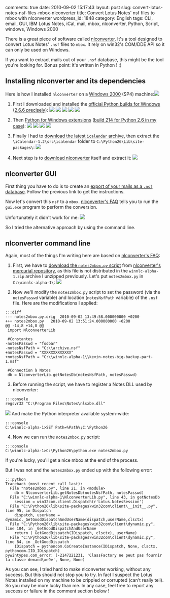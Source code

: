 comments: true
date: 2010-09-02 15:17:43
layout: post
slug: convert-lotus-notes-nsf-files-mbox-nlconverter
title: Convert Lotus Notes' nsf files to mbox with nlconverter
wordpress_id: 1848
category: English
tags: CLI, email, GUI, IBM Lotus Notes, iCal, mail, mbox, nlconverter, Python, Script, windows, Windows 2000

There is a great piece of software called [nlconverter](http://code.google.com/p/nlconverter/). It's a tool designed to convert Lotus Notes' `.nsf` files to `mbox`. It rely on win32's COM/DDE API so it can only be used on Windows.

If you want to extract mails out of your `.nsf` database, this might be the tool you're looking for. Bonus point: it's written in Python ! ;)




## Installing nlconverter and its dependencies



Here is how I installed `nlconverter` on a [Windows 2000](http://www.amazon.com/gp/product/B0006HMWO4/ref=as_li_tf_tl?ie=UTF8&tag=kevideld-20&linkCode=as2&camp=217145&creative=399381&creativeASIN=B0006HMWO4) (SP4) machine:![](http://www.assoc-amazon.com/e/ir?t=kevideld-20&l=as2&o=1&a=B0006HMWO4&camp=217145&creative=399381)





  1. First I downloaded and installed the [official Python builds for Windows](http://www.python.org/download/releases/) ([2.6.6 precisely](http://www.python.org/ftp/python/2.6.6/python-2.6.6.msi)):
[![](http://kevin.deldycke.com/wp-content/uploads/2010/08/001-python-266-install-on-windows-2000-300x255.png)](http://kevin.deldycke.com/wp-content/uploads/2010/08/001-python-266-install-on-windows-2000.png)
[![](http://kevin.deldycke.com/wp-content/uploads/2010/08/002-python-266-install-on-windows-2000-300x255.png)](http://kevin.deldycke.com/wp-content/uploads/2010/08/002-python-266-install-on-windows-2000.png)
[![](http://kevin.deldycke.com/wp-content/uploads/2010/08/003-python-266-install-on-windows-2000-300x255.png)](http://kevin.deldycke.com/wp-content/uploads/2010/08/003-python-266-install-on-windows-2000.png)
[![](http://kevin.deldycke.com/wp-content/uploads/2010/08/004-python-266-install-on-windows-2000-300x255.png)](http://kevin.deldycke.com/wp-content/uploads/2010/08/004-python-266-install-on-windows-2000.png)
[![](http://kevin.deldycke.com/wp-content/uploads/2010/08/005-python-266-install-on-windows-2000-300x255.png)](http://kevin.deldycke.com/wp-content/uploads/2010/08/005-python-266-install-on-windows-2000.png)



  2. Then [Python for Windows extensions](http://sourceforge.net/projects/pywin32/) ([build 214 for Python 2.6 in my case](http://sourceforge.net/projects/pywin32/files/pywin32/Build%20214/pywin32-214.win32-py2.6.exe/download)):
[![](http://kevin.deldycke.com/wp-content/uploads/2010/08/001-pywin32-214-install-on-windows-2000-300x193.png)](http://kevin.deldycke.com/wp-content/uploads/2010/08/001-pywin32-214-install-on-windows-2000.png)
[![](http://kevin.deldycke.com/wp-content/uploads/2010/08/002-pywin32-214-install-on-windows-2000-300x193.png)](http://kevin.deldycke.com/wp-content/uploads/2010/08/002-pywin32-214-install-on-windows-2000.png)
[![](http://kevin.deldycke.com/wp-content/uploads/2010/08/003-pywin32-214-install-on-windows-2000-300x193.png)](http://kevin.deldycke.com/wp-content/uploads/2010/08/003-pywin32-214-install-on-windows-2000.png)
[![](http://kevin.deldycke.com/wp-content/uploads/2010/08/004-pywin32-214-install-on-windows-2000-300x193.png)](http://kevin.deldycke.com/wp-content/uploads/2010/08/004-pywin32-214-install-on-windows-2000.png)


  3. Finally I had to [download the latest `icalendar` archive](http://pypi.python.org/pypi/icalendar), then extract the `\iCalendar-1.2\src\icalendar` folder to `C:\Python26\Lib\site-packages\`:
[![](http://kevin.deldycke.com/wp-content/uploads/2010/08/extract-icalendar-python-package-on-windows-300x217.png)](http://kevin.deldycke.com/wp-content/uploads/2010/08/extract-icalendar-python-package-on-windows.png)



  4. Next step is to [download nlconverter](http://code.google.com/p/nlconverter/downloads) itself and extract it:
[![](http://kevin.deldycke.com/wp-content/uploads/2010/08/nlconverter-install-on-windows-300x214.png)](http://kevin.deldycke.com/wp-content/uploads/2010/08/nlconverter-install-on-windows.png)







## nlconverter GUI



First thing you have to do is to create an [export of your mails as a `.nsf` database](http://kevin.deldycke.com/2010/06/how-to-export-backup-lotus-notes-mails/). Follow the previous link to get the instructions.


Now let's convert this `nsf` to a `mbox`. [nlconverter's FAQ](http://code.google.com/p/nlconverter/wiki/Faq) tells you to run the `gui.exe` program to perform the conversion.

Unfortunately it didn't work for me:
[![](http://kevin.deldycke.com/wp-content/uploads/2010/08/nlconverter-gui-fail-300x91.png)](http://kevin.deldycke.com/wp-content/uploads/2010/08/nlconverter-gui-fail.png)

So I tried the alternative approach by using the command line.




## nlconverter command line



Again, most of the things I'm writing here are based on [nlconverter's FAQ](http://code.google.com/p/nlconverter/wiki/Faq):






  1. First, we have to [download the `notes2mbox.py` script](http://nlconverter.googlecode.com/hg/notes2mbox.py) from [nlconverter's mercurial repository](http://code.google.com/p/nlconverter/source/browse/), as this file is not distributed in the `winnlc-alpha-1.zip` archive I unzipped previously. Let's put `notes2mbox.py` in `C:\winnlc-alpha-1\`:
[![](http://kevin.deldycke.com/wp-content/uploads/2010/09/download-notes2mbox-python-script-300x167.png)](http://kevin.deldycke.com/wp-content/uploads/2010/09/download-notes2mbox-python-script.png)



  2. Now we'll modify the `notes2mbox.py` script to set the password (via the `notesPasswd` variable) and location (`notesNsfPath` variable) of the `.nsf` file. Here are the modifications I applied:


    :::diff
    --- notes2mbox.py.orig	2010-09-02 13:49:58.000000000 +0200
    +++ notes2mbox.py	2010-09-02 13:51:24.000000000 +0200
    @@ -14,8 +14,8 @@
     import NlconverterLib

     #Constantes
    -notesPasswd = "foobar"
    -notesNsfPath = "C:\\archive.nsf"
    +notesPasswd = "XXXXXXXXXXXXX"
    +notesNsfPath = "C:\\winnlc-alpha-1\\kevin-notes-big-backup-part-1.nsf"

     #Connection à Notes
     db = NlconverterLib.getNotesDb(notesNsfPath, notesPasswd)







  3. Before running the script, we have to register a Notes DLL used by nlconverter:


    :::console
    regsvr32 "C:\Program Files\Notes\nlsxbe.dll"



[![](http://kevin.deldycke.com/wp-content/uploads/2010/08/notes-nlsxbe-dll-registered1-300x96.png)](http://kevin.deldycke.com/wp-content/uploads/2010/08/notes-nlsxbe-dll-registered1.png)
And make the Python interpreter available system-wide:


    :::console
    C:\winnlc-alpha-1>SET Path=%Path%;C:\Python26







  4. Now we can run the `notes2mbox.py` script:


    :::console
    C:\winnlc-alpha-1>C:\Python26\python.exe notes2mbox.py






If you're lucky, you'll get a nice mbox at the end of the process.

But I was not and the `notes2mbox.py` ended up with the following error:


    :::python
    Traceback (most recent call last):
      File "notes2mbox.py", line 21, in <module>
        db = NlconverterLib.getNotesDb(notesNsfPath, notesPasswd)
      File "C:\winnlc-alpha-1\NlconverterLib.py", line 43, in getNotesDb
        session = win32com.client.Dispatch(r'Lotus.NotesSession')
      File "C:\Python26\lib\site-packages\win32com\client\__init__.py", line 95, in Dispatch
        dispatch, userName = dynamic._GetGoodDispatchAndUserName(dispatch,userName,clsctx)
      File "C:\Python26\lib\site-packages\win32com\client\dynamic.py", line 104, in _GetGoodDispatchAndUserName
        return (_GetGoodDispatch(IDispatch, clsctx), userName)
      File "C:\Python26\lib\site-packages\win32com\client\dynamic.py", line 84, in _GetGoodDispatch
        IDispatch = pythoncom.CoCreateInstance(IDispatch, None, clsctx, pythoncom.IID_IDispatch)
    pywintypes.com_error: (-2147221231, 'ClassFactory ne peut pas fournir la classe demand\xe9e', None, None)




As you can see, I tried hard to make nlconverter working, without any success. But this should not stop you to try. In fact I suspect the Lotus Notes installed on my machine to be crippled or corrupted (can't really tell). So you may be more lucky than me. In any case, feel free to report any success or failure in the comment section below !

